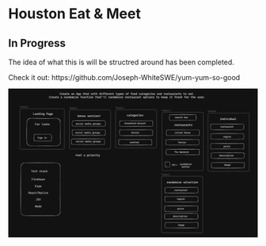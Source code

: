 # Houston Eat & Meet
<h2>In Progress</h2>
<p>The idea of what this is will be structred around has been completed.</p>
<p>Check it out: https://github.com/Joseph-WhiteSWE/yum-yum-so-good</p> 

<img width="1017" alt="Screenshot 2023-10-08 at 5 43 05 PM" src="framework.png">
